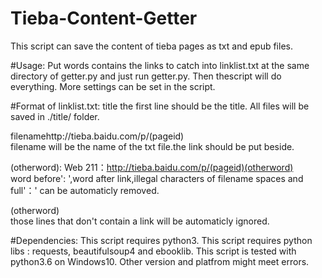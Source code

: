 # Tieba-Content-Getter
This script can save the content of tieba pages as txt and epub files.


#Usage:
Put words contains the links to catch into linklist.txt at the same directory of getter.py and just run getter.py. Then thescript will do everything. More settings can be set in the script.


#Format of linklist.txt:
title
the first line should be the title. All files will be saved in ./title/ folder.

filenamehttp://tieba.baidu.com/p/(pageid)                           
filename will be the name of the txt file.the link should be put beside.

(otherword): Web 211：http://tieba.baidu.com/p/(pageid)(otherword)  
word before': ',word after link,illegal characters of filename spaces and full'：' can be automaticly removed.

(otherword)                                                         
those lines that don't contain a link will be automaticly ignored.


#Dependencies:
This script requires python3.
This script requires python libs : requests, beautifulsoup4 and ebooklib.
This script is tested with python3.6 on Windows10. Other version and platfrom might meet errors.
